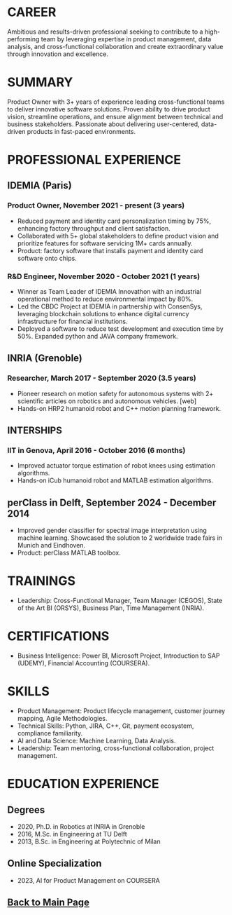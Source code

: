 # CAREER
Ambitious and results-driven professional
seeking to contribute to a high-performing team by
leveraging expertise in product management, data analysis,
and cross-functional collaboration and create extraordinary
value through innovation and excellence.

# SUMMARY
Product Owner with 3+ years of experience leading cross-functional
teams to deliver innovative software solutions.
Proven ability to drive product vision, streamline operations,
and ensure alignment between technical and business stakeholders.
Passionate about delivering user-centered, data-driven products in
fast-paced environments.

# PROFESSIONAL EXPERIENCE

## IDEMIA (Paris)

### Product Owner, November 2021 - present (3 years)

- Reduced payment and identity card personalization timing by 75%, enhancing factory throughput and client satisfaction.
- Collaborated with 5+ global stakeholders to define product vision and prioritize features for software servicing 1M+ cards annually.
- Product: factory software that installs payment and identity card software onto chips.

### R&D Engineer, November 2020 - October 2021 (1 years)

- Winner as Team Leader of IDEMIA Innovathon with an industrial operational method to reduce environmental impact by 80%.
- Led the CBDC Project at IDEMIA in partnership with ConsenSys, leveraging blockchain solutions to enhance digital currency infrastructure for financial institutions.
- Deployed a software to reduce test development and execution time by 50%. Expanded python and JAVA company framework.

## INRIA (Grenoble)

### Researcher, March 2017 - September 2020 (3.5 years)

- Pioneer research on motion safety for autonomous systems with 2+ scientific articles on robotics and autonomous vehicles. [web]
- Hands-on HRP2 humanoid robot and C++ motion planning framework.

## INTERSHIPS

### IIT in Genova, April 2016 - October 2016 (6 months)

- Improved actuator torque estimation of robot knees using estimation algorithms.
- Hands-on iCub humanoid robot and MATLAB estimation algorithms.

## perClass in Delft, September 2024 - December 2014

- Improved gender classifier for spectral image interpretation using machine learning. Showcased the solution to 2 worldwide trade fairs in Munich and Eindhoven.
- Product: perClass MATLAB toolbox.

# TRAININGS

- Leadership: Cross-Functional Manager, Team Manager (CEGOS), State of the Art BI (ORSYS), Business Plan, Time Management (INRIA).

# CERTIFICATIONS

- Business Intelligence: Power BI, Microsoft Project, Introduction to SAP (UDEMY), Financial Accounting (COURSERA).

# SKILLS

- Product Management: Product lifecycle management, customer journey mapping, Agile Methodologies.
- Technical Skills: Python, JIRA, C++, Git, payment ecosystem, compliance familiarity.
- AI and Data Science: Machine Learning, Data Analysis.
- Leadership: Team mentoring, cross-functional collaboration, project management.


# EDUCATION EXPERIENCE

## Degrees

- 2020, Ph.D. in Robotics at INRIA in Grenoble 
- 2016, M.Sc. in Engineering at TU Delft 
- 2013, B.Sc. in Engineering at Polytechnic of Milan

## Online Specialization

- 2023, AI for Product Management on COURSERA

## [Back to Main Page](https://teoka.github.io)

